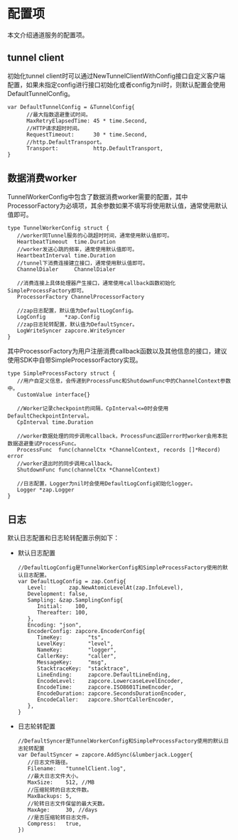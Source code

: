 # 配置项

本文介绍通道服务的配置项。

## tunnel client

初始化tunnel client时可以通过NewTunnelClientWithConfig接口自定义客户端配置，如果未指定config进行接口初始化或者config为nil时，则默认配置会使用DefaultTunnelConfig。

```
var DefaultTunnelConfig = &TunnelConfig{
      //最大指数退避重试时间。
      MaxRetryElapsedTime: 45 * time.Second,
      //HTTP请求超时时间。
      RequestTimeout:      30 * time.Second,
      //http.DefaultTransport。
      Transport:           http.DefaultTransport,
}
```

## 数据消费worker

TunnelWorkerConfig中包含了数据消费worker需要的配置，其中ProcessorFactory为必填项，其余参数如果不填写将使用默认值，通常使用默认值即可。

```
type TunnelWorkerConfig struct {
   //worker同Tunnel服务的心跳超时时间，通常使用默认值即可。
   HeartbeatTimeout  time.Duration
   //worker发送心跳的频率，通常使用默认值即可。
   HeartbeatInterval time.Duration
   //tunnel下消费连接建立接口，通常使用默认值即可。
   ChannelDialer     ChannelDialer

   //消费连接上具体处理器产生接口，通常使用callback函数初始化SimpleProcessFactory即可。
   ProcessorFactory ChannelProcessorFactory

   //zap日志配置，默认值为DefaultLogConfig。
   LogConfig      *zap.Config
   //zap日志轮转配置，默认值为DefaultSyncer。
   LogWriteSyncer zapcore.WriteSyncer
}
```

其中ProcessorFactory为用户注册消费callback函数以及其他信息的接口，建议使用SDK中自带SimpleProcessorFactory实现。

```
type SimpleProcessFactory struct {
   //用户自定义信息，会传递到ProcessFunc和ShutdownFunc中的ChannelContext参数中。
   CustomValue interface{}

   //Worker记录checkpoint的间隔，CpInterval<=0时会使用DefaultCheckpointInterval。
   CpInterval time.Duration

   //worker数据处理的同步调用callback，ProcessFunc返回error时worker会用本批数据退避重试ProcessFunc。
   ProcessFunc  func(channelCtx *ChannelContext, records []*Record) error
   //worker退出时的同步调用callback。
   ShutdownFunc func(channelCtx *ChannelContext)

   //日志配置，Logger为nil时会使用DefaultLogConfig初始化logger。
   Logger *zap.Logger
}
```

## 日志

默认日志配置和日志轮转配置示例如下：

-   默认日志配置

    ```
    //DefaultLogConfig是TunnelWorkerConfig和SimpleProcessFactory使用的默认日志配置。
    var DefaultLogConfig = zap.Config{
       Level:       zap.NewAtomicLevelAt(zap.InfoLevel),
       Development: false,
       Sampling: &zap.SamplingConfig{
          Initial:    100,
          Thereafter: 100,
       },
       Encoding: "json",
       EncoderConfig: zapcore.EncoderConfig{
          TimeKey:        "ts",
          LevelKey:       "level",
          NameKey:        "logger",
          CallerKey:      "caller",
          MessageKey:     "msg",
          StacktraceKey:  "stacktrace",
          LineEnding:     zapcore.DefaultLineEnding,
          EncodeLevel:    zapcore.LowercaseLevelEncoder,
          EncodeTime:     zapcore.ISO8601TimeEncoder,
          EncodeDuration: zapcore.SecondsDurationEncoder,
          EncodeCaller:   zapcore.ShortCallerEncoder,
       },
    }
    ```

-   日志轮转配置

    ```
    //DefaultSyncer是TunnelWorkerConfig和SimpleProcessFactory使用的默认日志轮转配置
    var DefaultSyncer = zapcore.AddSync(&lumberjack.Logger{
       //日志文件路径。
       Filename:   "tunnelClient.log",
       //最大日志文件大小。
       MaxSize:    512, //MB
       //压缩轮转的日志文件数。
       MaxBackups: 5,
       //轮转日志文件保留的最大天数。
       MaxAge:     30, //days
       //是否压缩轮转日志文件。
       Compress:   true,
    })
    ```


